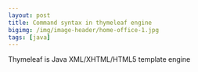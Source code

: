 ```yaml
---
layout: post
title: Command syntax in thymeleaf engine 
bigimg: /img/image-header/home-office-1.jpg
tags: [java]
---
```


Thymeleaf is Java XML/XHTML/HTML5 template engine